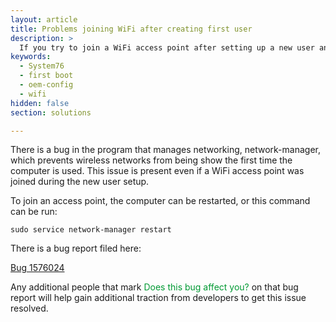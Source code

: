 ```yaml
---
layout: article
title: Problems joining WiFi after creating first user
description: >
  If you try to join a WiFi access point after setting up a new user and then logging into the computer, the WiFi network will show "device not ready" instead of access points.  Here is the solution to this problem.
keywords:
  - System76
  - first boot
  - oem-config
  - wifi
hidden: false
section: solutions

---
```


There is a bug in the program that manages networking, network-manager, which prevents wireless networks from being show the first time the computer is used.  This issue is present even if a WiFi access point was joined during the new user setup.

To join an access point, the computer can be restarted, or this command can be run:

`sudo service network-manager restart`

There is a bug report filed here:

[Bug 1576024](https://bugs.launchpad.net/ubuntu/+source/network-manager/+bug/1576024)

Any additional people that mark <span style="color: #093;">Does this bug affect you?</span> on that bug report will help gain additional traction from developers to get this issue resolved.
